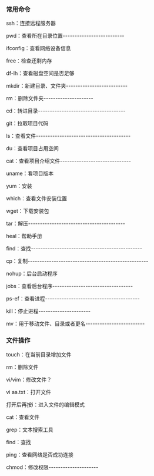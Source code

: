 
### 常用命令

ssh：连接远程服务器

pwd：查看所在目录位置--------------------------

ifconfig：查看网络设备信息

free：检查还剩内存

df-lh：查看磁盘空间是否足够

mkdir：新建目录、文件夹--------------------------

rm：删除文件夹---------------------

cd：转进目录-------------------------------------

git：拉取项目代码

ls：查看文件----------------------------------------

du：查看项目占用空间

cat：查看项目介绍文件------------------------------

uname：看项目版本

yum：安装

which：查看文件安装位置

wget：下载安装包

tar：解压-----------------------------------------

heal：帮助手册

find：查找-----------------------------------------------

cp：复制---------------------------------------------------

nohup：后台启动程序

jobs：查看后台程序----------------------------------

ps-ef：查看进程----------------------------------------

kill：停止进程----------------------

mv：用于移动文件、目录或者更名-------------------------



### 文件操作

touch：在当前目录增加文件

rm：删除文件

vi/vim：修改文件？

vi aa.txt：打开文件

打开后再按i：进入文件的编辑模式

cat：查看文件

grep：文本搜索工具

find：查找

ping：查看网络是否成功连接


chmod：修改权限---------------------


